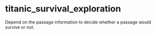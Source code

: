 # titanic_survival_exploration
Depend on the passage information to decide whether a passage would survive or not. 
